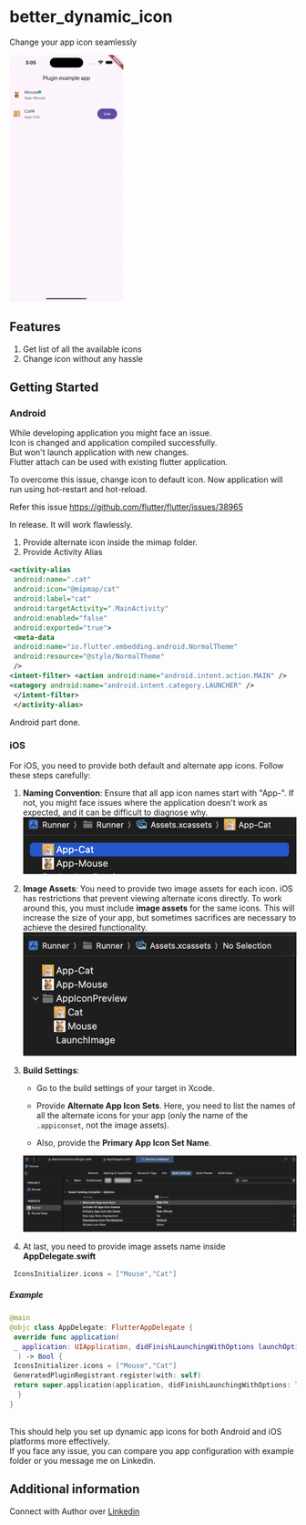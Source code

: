 

# better_dynamic_icon

Change your app icon seamlessly

![video.gif](video.gif)

## Features
1. Get list of all the available icons
2. Change icon without any hassle

## Getting Started

### Android

While developing application you might face an issue.     
Icon is changed and application compiled successfully.     
But won't launch application with new changes.    
Flutter attach can be used with existing flutter application.

To overcome this issue, change icon to default icon. Now application will run using hot-restart 
and hot-reload. 

Refer this issue https://github.com/flutter/flutter/issues/38965

In release. It will work flawlessly.
1. Provide alternate icon inside the mimap folder.
2. Provide Activity Alias

```xml 
<activity-alias    
 android:name=".cat"    
 android:icon="@mipmap/cat"    
 android:label="cat"    
 android:targetActivity=".MainActivity"    
 android:enabled="false"    
 android:exported="true">    
 <meta-data    
 android:name="io.flutter.embedding.android.NormalTheme"    
 android:resource="@style/NormalTheme"    
 />    
<intent-filter> <action android:name="android.intent.action.MAIN" />    
<category android:name="android.intent.category.LAUNCHER" />    
 </intent-filter> 
 </activity-alias> 
 ```   
Android part done.

### iOS

For iOS, you need to provide both default and alternate app icons. Follow these steps carefully:

1.  **Naming Convention**: Ensure that all app icon names start with "App-". If not, you might face issues where the application doesn't work as expected, and it can be difficult to diagnose why.  
    ![appicon.png](appicon.png)
2.  **Image Assets**: You need to provide two image assets for each icon. iOS has restrictions that prevent viewing alternate icons directly. To work around this, you must include  **image assets** for the same icons. This will increase the size of your app, but sometimes sacrifices are necessary to achieve the desired functionality.  
    ![assets.png](assets.png)
3.  **Build Settings**:

    - Go to the build settings of your target in Xcode.

    - Provide  **Alternate App Icon Sets**. Here, you need to list the names of all the alternate icons for your app (only the name of the  `.appiconset`, not the image assets).

    - Also, provide the  **Primary App Icon Set Name**.

    ![target_build_settings.png](target_build_settings.png)
4. At last, you need to provide image assets name inside **AppDelegate.swift**

```swift  
 IconsInitializer.icons = ["Mouse","Cat"]  
```

##### Example

```swift  
@main  
@objc class AppDelegate: FlutterAppDelegate {  
 override func application(  
 _ application: UIApplication, didFinishLaunchingWithOptions launchOptions: [UIApplication.LaunchOptionsKey: Any]?  
  ) -> Bool {  
 IconsInitializer.icons = ["Mouse","Cat"]  
 GeneratedPluginRegistrant.register(with: self)  
 return super.application(application, didFinishLaunchingWithOptions: launchOptions)  
  }  
}  
  
```  
This should help you set up dynamic app icons for both Android and iOS platforms more effectively.  
If you face any issue, you can compare you app configuration with example folder or you message me on Linkedin.

## Additional information

Connect with Author over [Linkedin](https://www.linkedin.com/in/abhishakkrmalviya/)